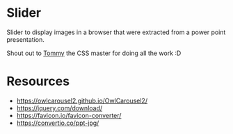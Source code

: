 # Slider

Slider to display images in a browser that were extracted from a power point presentation.

Shout out to [Tommy](https://github.com/hoehoetester) the CSS master for doing all the work :D

# Resources

- https://owlcarousel2.github.io/OwlCarousel2/
- https://jquery.com/download/
- https://favicon.io/favicon-converter/
- https://convertio.co/ppt-jpg/